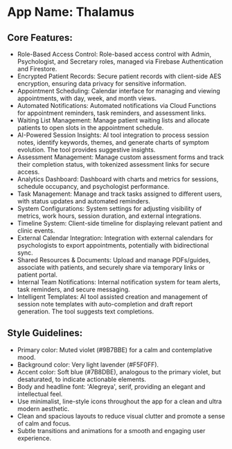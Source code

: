 # **App Name**: Thalamus

## Core Features:

- Role-Based Access Control: Role-based access control with Admin, Psychologist, and Secretary roles, managed via Firebase Authentication and Firestore.
- Encrypted Patient Records: Secure patient records with client-side AES encryption, ensuring data privacy for sensitive information.
- Appointment Scheduling: Calendar interface for managing and viewing appointments, with day, week, and month views.
- Automated Notifications: Automated notifications via Cloud Functions for appointment reminders, task reminders, and assessment links.
- Waiting List Management: Manage patient waiting lists and allocate patients to open slots in the appointment schedule.
- AI-Powered Session Insights: AI tool integration to process session notes, identify keywords, themes, and generate charts of symptom evolution. The tool provides suggestive insights.
- Assessment Management: Manage custom assessment forms and track their completion status, with tokenized assessment links for secure access.
- Analytics Dashboard: Dashboard with charts and metrics for sessions, schedule occupancy, and psychologist performance.
- Task Management: Manage and track tasks assigned to different users, with status updates and automated reminders.
- System Configurations: System settings for adjusting visibility of metrics, work hours, session duration, and external integrations.
- Timeline System: Client-side timeline for displaying relevant patient and clinic events.
- External Calendar Integration: Integration with external calendars for psychologists to export appointments, potentially with bidirectional sync.
- Shared Resources & Documents: Upload and manage PDFs/guides, associate with patients, and securely share via temporary links or patient portal.
- Internal Team Notifications: Internal notification system for team alerts, task reminders, and secure messaging.
- Intelligent Templates: AI tool assisted creation and management of session note templates with auto-completion and draft report generation. The tool suggests text completions.

## Style Guidelines:

- Primary color: Muted violet (#9B7BBE) for a calm and contemplative mood.
- Background color: Very light lavender (#F5F0FF).
- Accent color: Soft blue (#7B8DBE), analogous to the primary violet, but desaturated, to indicate actionable elements.
- Body and headline font: 'Alegreya', serif, providing an elegant and intellectual feel.
- Use minimalist, line-style icons throughout the app for a clean and ultra modern aesthetic.
- Clean and spacious layouts to reduce visual clutter and promote a sense of calm and focus.
- Subtle transitions and animations for a smooth and engaging user experience.